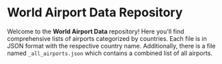 # World Airport Data Repository

Welcome to the **World Airport Data** repository! Here you'll find comprehensive lists of airports categorized by countries. Each file is in JSON format with the respective country name. Additionally, there is a file named `_all_airports.json` which contains a combined list of all airports.
